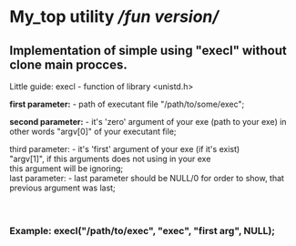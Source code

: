 My_top utility */fun version/*
===

 Implementation of simple using "execl" without clone main procces.
   -------------------------
   

Little guide: execl - function of library <unistd.h> <br>
 
 **first parameter:** - path of executant file "/path/to/some/exec";
 
**second parameter:** - it's 'zero' argument of your exe (path to your exe)
             	        in other words "argv[0]" of your executant file;
			
   third parameter: - it's 'first' argument of your exe (if it's exist)<br>
		                     "argv[1]", if this arguments does not using in your exe<br>
	      	              this argument will be ignoring;<br>
   last parameter: - last parameter should be NULL/0 for order to show, that<br>
                   	 	previous argument was last;<br>
<br>
<br>

<h3>Example:   execl("/path/to/exec", "exec", "first arg", NULL);<h3/>




